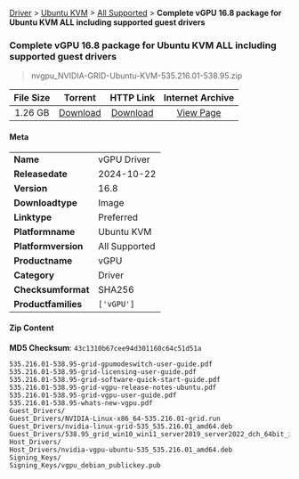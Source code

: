 
[Driver](/README.md)  >  [Ubuntu KVM](/index/Driver/Ubuntu_KVM.md)  >  [All Supported](/index/Driver/Ubuntu_KVM/All_Supported.md)  >  **Complete vGPU 16.8 package for Ubuntu KVM ALL including supported guest drivers**


###    Complete vGPU 16.8 package for Ubuntu KVM ALL including supported guest drivers

> nvgpu_NVIDIA-GRID-Ubuntu-KVM-535.216.01-538.95.zip   


| **File Size** | **Torrent**  | **HTTP Link** | **Internet Archive** |
|:-------------:|:------------:|:-------------:|:--------------------:|
| 1.26 GB |  [Download](https://archive.org/download/nvgpu_NVIDIA-GRID-Ubuntu-KVM-535.216.01-538.95.zip/nvgpu_NVIDIA-GRID-Ubuntu-KVM-535.216.01-538.95.zip_archive.torrent)       | [Download](https://archive.org/compress/nvgpu_NVIDIA-GRID-Ubuntu-KVM-535.216.01-538.95.zip) | [View Page](https://archive.org/details/nvgpu_NVIDIA-GRID-Ubuntu-KVM-535.216.01-538.95.zip)       |

#### Meta

<table>
<tr><td><strong>Name</strong></td><td>vGPU Driver</td></tr>
<tr><td><strong>Releasedate</strong></td><td>2024-10-22</td></tr>
<tr><td><strong>Version</strong></td><td>16.8</td></tr>
<tr><td><strong>Downloadtype</strong></td><td>Image</td></tr>
<tr><td><strong>Linktype</strong></td><td>Preferred</td></tr>
<tr><td><strong>Platformname</strong></td><td>Ubuntu KVM</td></tr>
<tr><td><strong>Platformversion</strong></td><td>All Supported</td></tr>
<tr><td><strong>Productname</strong></td><td>vGPU</td></tr>
<tr><td><strong>Category</strong></td><td>Driver</td></tr>
<tr><td><strong>Checksumformat</strong></td><td>SHA256</td></tr>
<tr><td><strong>Productfamilies</strong></td><td><code>['vGPU']</code></td></tr>
</table>

#### Zip Content

**MD5 Checksum**: `43c1310b67cee94d301160c64c51d51a`

```text
535.216.01-538.95-grid-gpumodeswitch-user-guide.pdf
535.216.01-538.95-grid-licensing-user-guide.pdf
535.216.01-538.95-grid-software-quick-start-guide.pdf
535.216.01-538.95-grid-vgpu-release-notes-ubuntu.pdf
535.216.01-538.95-grid-vgpu-user-guide.pdf
535.216.01-538.95-whats-new-vgpu.pdf
Guest_Drivers/
Guest_Drivers/NVIDIA-Linux-x86_64-535.216.01-grid.run
Guest_Drivers/nvidia-linux-grid-535_535.216.01_amd64.deb
Guest_Drivers/538.95_grid_win10_win11_server2019_server2022_dch_64bit_international.exe
Host_Drivers/
Host_Drivers/nvidia-vgpu-ubuntu-535_535.216.01_amd64.deb
Signing_Keys/
Signing_Keys/vgpu_debian_publickey.pub
```